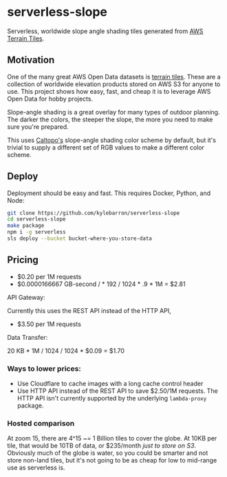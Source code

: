 # serverless-slope

Serverless, worldwide slope angle shading tiles generated from [AWS Terrain
Tiles](https://registry.opendata.aws/terrain-tiles/).

## Motivation

One of the many great AWS Open Data datasets is [terrain
tiles](https://registry.opendata.aws/terrain-tiles/). These are a collection of
worldwide elevation products stored on AWS S3 for anyone to use. This project
shows how easy, fast, and cheap it is to leverage AWS Open Data for hobby
projects. 

Slope-angle shading is a great overlay for many types of outdoor planning. The
darker the colors, the steeper the slope, the more you need to make sure you're
prepared.

This uses [Caltopo's](https://caltopo.com) slope-angle shading color scheme by
default, but it's trivial to supply a different set of RGB values to make a
different color scheme.

## Deploy

Deployment should be easy and fast. This requires Docker, Python, and Node:

```bash
git clone https://github.com/kylebarron/serverless-slope
cd serverless-slope
make package
npm i -g serverless
sls deploy --bucket bucket-where-you-store-data
```

## Pricing

- $0.20 per 1M requests
- $0.0000166667 GB-second / * 192 / 1024 * .9 * 1M = $2.81

API Gateway:

Currently this uses the REST API instead of the HTTP API,

- $3.50 per 1M requests

Data Transfer:

20 KB * 1M / 1024 / 1024 * $0.09 = $1.70

### Ways to lower prices:

- Use Cloudflare to cache images with a long cache control header
- Use HTTP API instead of the REST API to save $2.50/1M requests. The HTTP API isn't currently supported by the underlying `lambda-proxy` package.

### Hosted comparison

At zoom 15, there are 4^15 ~= 1 Billion tiles to cover the globe. At 10KB per
tile, that would be 10TB of data, or $235/month _just to store on S3_. Obviously
much of the globe is water, so you could be smarter and not store non-land
tiles, but it's not going to be as cheap for low to mid-range use as serverless
is.
